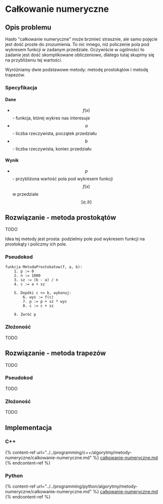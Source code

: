# Całkowanie numeryczne

## Opis problemu

Hasło "całkowanie numeryczne" może brzmieć strasznie, ale samo pojęcie jest dość proste do zrozumienia. To nic innego, niż policzenie pola pod wykresem funkcji w zadanym przedziale. Oczywiście w ogólności to zadanie jest dość skomplikowane obliczeniowo, dlatego tutaj skupimy się na przybliżeniu tej wartości.

Wyróżniamy dwie podstawowe metody: metodę prostokątów i metodę trapezów.

### Specyfikacja

#### Dane

* $$f(x)$$  - funkcja, której wykres nas interesuje
* $$a$$ - liczba rzeczywista, początek przedziału
* $$b$$ - liczba rzeczywista, koniec przedziału

#### Wynik

* $$p$$ - przybliżona wartość pola pod wykresem funkcji $$f(x)$$ w przedziale $$[a,b]$$

## Rozwiązanie - metoda prostokątów

TODO

Idea tej metody jest prosta: podzielmy pole pod wykresem funkcji na prostokąty i policzmy ich pole.

### Pseudokod

```
funkcja MetodaProstokatow(f, a, b):
    1. p := 0
    2. n := 1000
    3. sz := (b - a) / n
    4. c := a + sz
    
    5. Dopóki c <= b, wykonuj:
        6. wys := f(c)
        7. p := p + sz * wys
        8. c := c + sz
        
    9. Zwróć p
```

### Złożoność

TODO

## Rozwiązanie - metoda trapezów

TODO

### Pseudokod

TODO

### Złożoność

TODO

## Implementacja

### C++

{% content-ref url="../../programming/c++/algorytmy/metody-numeryczne/calkowanie-numeryczne.md" %}
[calkowanie-numeryczne.md](../../programming/c++/algorytmy/metody-numeryczne/calkowanie-numeryczne.md)
{% endcontent-ref %}

### Python

{% content-ref url="../../programming/python/algorytmy/metody-numeryczne/calkowanie-numeryczne.md" %}
[calkowanie-numeryczne.md](../../programming/python/algorytmy/metody-numeryczne/calkowanie-numeryczne.md)
{% endcontent-ref %}
